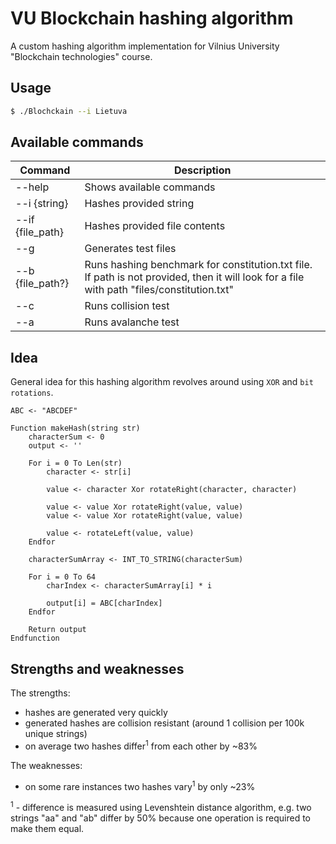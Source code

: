 # VU Blockchain hashing algorithm

A custom hashing algorithm implementation for Vilnius University "Blockchain technologies" course.

## Usage

```bash
$ ./Blochckain --i Lietuva
```

## Available commands

| Command          | Description                                                                                                                                |
|------------------|--------------------------------------------------------------------------------------------------------------------------------------------|
| --help           | Shows available commands                                                                                                                   |
| --i {string}     | Hashes provided string                                                                                                                     |
| --if {file_path} | Hashes provided file contents                                                                                                              |
| --g              | Generates test files                                                                                                                       |
| --b {file_path?} | Runs hashing benchmark for constitution.txt file. If path is not provided, then it will look for a file with path "files/constitution.txt" |
| --c              | Runs collision test                                                                                                                        |
| --a              | Runs avalanche test                                                                                                                        |

## Idea

General idea for this hashing algorithm revolves around using `XOR` and `bit rotations`.

```
ABC <- "ABCDEF"

Function makeHash(string str)
    characterSum <- 0
    output <- ''

    For i = 0 To Len(str)
        character <- str[i]
        
        value <- character Xor rotateRight(character, character)
        
        value <- value Xor rotateRight(value, value)
        value <- value Xor rotateRight(value, value)
        
        value <- rotateLeft(value, value)
    Endfor
    
    characterSumArray <- INT_TO_STRING(characterSum)
    
    For i = 0 To 64
        charIndex <- characterSumArray[i] * i
        
        output[i] = ABC[charIndex]
    Endfor
    
    Return output
Endfunction        
```

## Strengths and weaknesses

The strengths:
- hashes are generated very quickly
- generated hashes are collision resistant (around 1 collision per 100k unique strings)
- on average two hashes differ<sup>1</sup> from each other by ~83%

The weaknesses:
- on some rare instances two hashes vary<sup>1</sup> by only ~23%

<sup>1</sup> - difference is measured using Levenshtein distance algorithm, e.g. two strings "aa" and "ab" differ by 50% because one operation is required to make them equal.